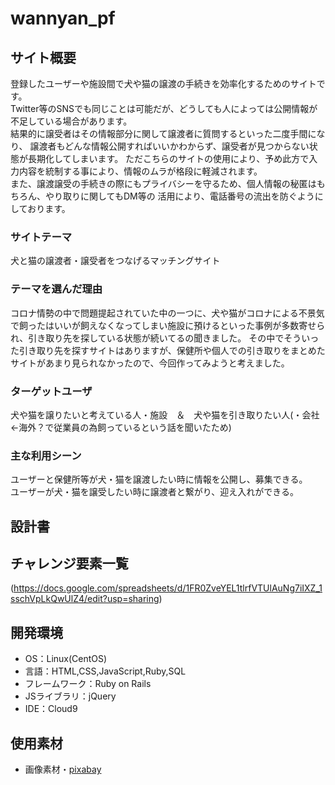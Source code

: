 <!--# README-->

<!--This README would normally document whatever steps are necessary to get the-->
<!--application up and running.-->

<!--Things you may want to cover:-->

<!--* Ruby version-->

<!--* System dependencies-->

<!--* Configuration-->

<!--* Database creation-->

<!--* Database initialization-->

<!--* How to run the test suite-->

<!--* Services (job queues, cache servers, search engines, etc.)-->

<!--* Deployment instructions-->

<!--* ...-->

# wannyan_pf

## サイト概要
 登録したユーザーや施設間で犬や猫の譲渡の手続きを効率化するためのサイトです。  
 Twitter等のSNSでも同じことは可能だが、どうしても人によっては公開情報が不足している場合があります。  
 結果的に譲受者はその情報部分に関して譲渡者に質問するといった二度手間になり、  譲渡者もどんな情報公開すればいいかわからず、譲受者が見つからない状態が長期化してしまいます。
 ただこちらのサイトの使用により、予め此方で入力内容を統制する事により、情報のムラが格段に軽減されます。  
 また、譲渡譲受の手続きの際にもプライバシーを守るため、個人情報の秘匿はもちろん、やり取りに関してもDM等の
 活用により、電話番号の流出を防ぐようにしております。

### サイトテーマ
 犬と猫の譲渡者・譲受者をつなげるマッチングサイト

### テーマを選んだ理由
 コロナ情勢の中で問題提起されていた中の一つに、犬や猫がコロナによる不景気で飼ったはいいが飼えなくなってしまい施設に預けるといった事例が多数寄せられ、引き取り先を探している状態が続いてるの聞きました。  その中でそういった引き取り先を探すサイトはありますが、保健所や個人での引き取りをまとめたサイトがあまり見られなかったので、今回作ってみようと考えました。

### ターゲットユーザ
 犬や猫を譲りたいと考えている人・施設　＆　犬や猫を引き取りたい人(・会社←海外？で従業員の為飼っているという話を聞いたため)

### 主な利用シーン
 ユーザーと保健所等が犬・猫を譲渡したい時に情報を公開し、募集できる。  
 ユーザーが犬・猫を譲受したい時に譲渡者と繋がり、迎え入れができる。
 
## 設計書


## チャレンジ要素一覧
 (https://docs.google.com/spreadsheets/d/1FR0ZveYEL1tlrfVTUlAuNg7iIXZ_1sschVpLkQwUlZ4/edit?usp=sharing)
 
## 開発環境
- OS：Linux(CentOS)
- 言語：HTML,CSS,JavaScript,Ruby,SQL
- フレームワーク：Ruby on Rails
- JSライブラリ：jQuery
- IDE：Cloud9

## 使用素材
- 画像素材・[pixabay](https://pixabay.com/ja/images/search/%E7%8C%AB%E3%81%A8%E7%8A%AC/)
